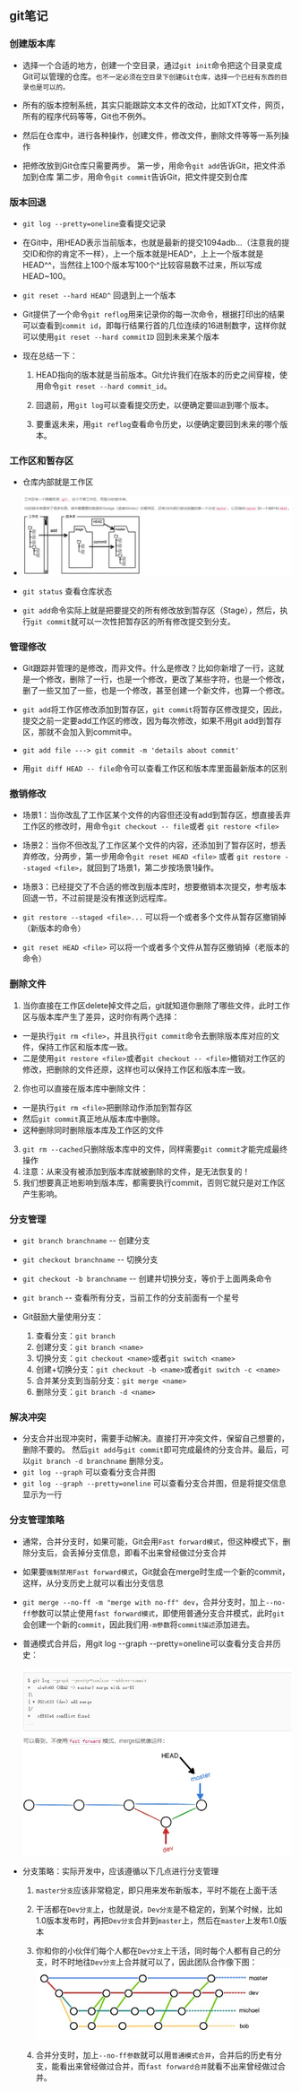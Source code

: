 ## git笔记

### 创建版本库
* 选择一个合适的地方，创建一个空目录，通过`git init`命令把这个目录变成Git可以管理的仓库。`也不一定必须在空目录下创建Git仓库，选择一个已经有东西的目录也是可以的。`

* 所有的版本控制系统，其实只能跟踪文本文件的改动，比如TXT文件，网页，所有的程序代码等等，Git也不例外。

* 然后在仓库中，进行各种操作，创建文件，修改文件，删除文件等等一系列操作

* 把修改放到Git仓库只需要两步。
第一步，用命令`git add`告诉Git，把文件添加到仓库
第二步，用命令`git commit`告诉Git，把文件提交到仓库

### 版本回退

* `git log --pretty=oneline`查看提交记录

* 在Git中，用HEAD表示当前版本，也就是最新的提交1094adb...（注意我的提交ID和你的肯定不一样），上一个版本就是HEAD^，上上一个版本就是HEAD^^，当然往上100个版本写100个^比较容易数不过来，所以写成HEAD~100。

* `git reset --hard HEAD^` 回退到上一个版本

* Git提供了一个命令`git reflog`用来记录你的每一次命令，根据打印出的结果可以查看到`commit id`，即每行结果行首的几位连续的16进制数字，这样你就可以使用`git reset --hard commitID` 回到未来某个版本

* 现在总结一下：
  1. HEAD指向的版本就是当前版本。Git允许我们在版本的历史之间穿梭，使用命令`git reset --hard commit_id`。

  2. 回退前，用`git log`可以查看提交历史，以便确定要`回退`到哪个版本。

  3. 要重返未来，用`git reflog`查看命令历史，以便确定要回到未来的哪个版本。

### 工作区和暂存区

* 仓库内部就是工作区

* ![stage](stage.png)

* `git status` 查看仓库状态

* `git add`命令实际上就是把要提交的所有修改放到暂存区（Stage），然后，执行`git commit`就可以一次性把暂存区的所有修改提交到分支。


### 管理修改
* Git跟踪并管理的是修改，而非文件。什么是修改？比如你新增了一行，这就是一个修改，删除了一行，也是一个修改，更改了某些字符，也是一个修改，删了一些又加了一些，也是一个修改，甚至创建一个新文件，也算一个修改。

* `git add`将工作区修改添加到暂存区，`git commit`将暂存区修改提交，因此，提交之前一定要add工作区的修改，因为每次修改，如果不用git add到暂存区，那就不会加入到commit中。

* `git add file ---> git commit -m 'details about commit'`

* 用`git diff HEAD -- file`命令可以查看工作区和版本库里面最新版本的区别

### 撤销修改
* 场景1：当你改乱了工作区某个文件的内容但还没有add到暂存区，想直接丢弃工作区的修改时，用命令`git checkout -- file`或者 `git restore <file>`

* 场景2：当你不但改乱了工作区某个文件的内容，还添加到了暂存区时，想丢弃修改，分两步，第一步用命令`git reset HEAD <file>` 或者 `git restore --staged <file>`，就回到了场景1，第二步按场景1操作。

* 场景3：已经提交了不合适的修改到版本库时，想要撤销本次提交，参考版本回退一节，不过前提是没有推送到远程库。

* `git restore --staged <file>...` 可以将一个或者多个文件从暂存区撤销掉（新版本的命令）
* `git reset HEAD <file>` 可以将一个或者多个文件从暂存区撤销掉（老版本的命令）

### 删除文件

1. 当你直接在工作区delete掉文件之后，git就知道你删除了哪些文件，此时工作区与版本库产生了差异，这时你有两个选择：
  * 一是执行`git rm <file>`，并且执行`git commit`命令去删除版本库对应的文件，保持工作区和版本库一致。
  * 二是使用`git restore <file>`或者`git checkout -- <file>`撤销对工作区的修改，把删除的文件还原，这样也可以保持工作区和版本库一致。
2. 你也可以直接在版本库中删除文件：
  * 一是执行`git rm <file>`把删除动作添加到暂存区
  * 然后`git commit`真正地从版本库中删除。
  * 这种删除同时删除版本库及工作区的文件
3. `git rm --cached`只删除版本库中的文件，同样需要`git commit`才能完成最终操作
4. 注意：从来没有被添加到版本库就被删除的文件，是无法恢复的！
5. 我们想要真正地影响到版本库，都需要执行commit，否则它就只是对工作区产生影响。

### 分支管理

* `git branch branchname` -- 创建分支
* `git checkout branchname` -- 切换分支
* `git checkout -b branchname` -- 创建并切换分支，等价于上面两条命令
* `git branch` -- 查看所有分支，当前工作的分支前面有一个星号

* Git鼓励大量使用分支：
  1. 查看分支：`git branch`
  2. 创建分支：`git branch <name>`
  3. 切换分支：`git checkout <name>`或者`git switch <name>`
  4. 创建+切换分支：`git checkout -b <name>`或者`git switch -c <name>`
  5. 合并某分支到当前分支：`git merge <name>`
  6. 删除分支：`git branch -d <name>`

### 解决冲突

* 分支合并出现冲突时，需要手动解决。直接打开冲突文件，保留自己想要的，删除不要的。
然后`git add`与`git commit`即可完成最终的分支合并。最后，可以`git branch -d branchname`
删除分支。
* `git log --graph` 可以查看分支合并图
* `git log --graph --pretty=oneline` 可以查看分支合并图，但是将提交信息显示为一行

### 分支管理策略

* 通常，合并分支时，如果可能，Git会用`Fast forward模式`，但这种模式下，删除分支后，会丢掉分支信息，即看不出来曾经做过分支合并

* 如果要`强制禁用Fast forward模式`，Git就会在merge时生成一个新的commit，这样，从分支历史上就可以看出分支信息

* `git merge --no-ff -m "merge with no-ff" dev`，合并分支时，加上`--no-ff`参数可以禁止使用`fast forward模式`，即使用普通分支合并模式，此时`git`会创建一个新的`commit`，因此我们用`-m参数`将`commit描述`添加进去。

* 普通模式合并后，用git log --graph --pretty=oneline可以查看分支合并历史：

  ![普通模式合并](no-ff-merge-hist.jpg)

* 分支策略：实际开发中，应该遵循以下几点进行分支管理
  1. `master分支`应该非常稳定，即只用来发布新版本，平时不能在上面干活
  2. 干活都在`Dev分支`上，也就是说，`Dev分支`是不稳定的，到某个时候，比如1.0版本发布时，再把`Dev分支`合并到`master`上，然后在`master`上发布1.0版本
  3. 你和你的小伙伴们每个人都在`Dev分支`上干活，同时每个人都有自己的分支，时不时地往`Dev分支`上合并就可以了，因此团队合作像下图：  
  ![分支策略](./branch-strategy.jpg)

  4. 合并分支时，加上`--no-ff参数`就可以用`普通模式合并`，合并后的历史有分支，能看出来曾经做过合并，而`fast forward合并`就看不出来曾经做过合并。